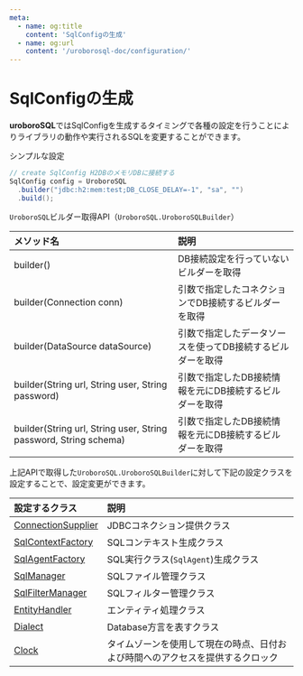 ```yaml
---
meta:
  - name: og:title
    content: 'SqlConfigの生成'
  - name: og:url
    content: '/uroborosql-doc/configuration/'
---
```

# SqlConfigの生成

**uroboroSQL**ではSqlConfigを生成するタイミングで各種の設定を行うことによりライブラリの動作や実行されるSQLを変更することができます。

シンプルな設定

```java
// create SqlConfig H2DBのメモリDBに接続する
SqlConfig config = UroboroSQL
  .builder("jdbc:h2:mem:test;DB_CLOSE_DELAY=-1", "sa", "")
  .build();
```

`UroboroSQL`ビルダー取得API（`UroboroSQL.UroboroSQLBuilder`）

| メソッド名                                                       | 説明                                                       |
| :--------------------------------------------------------------- | :--------------------------------------------------------- |
| builder()                                                        | DB接続設定を行っていないビルダーを取得                     |
| builder(Connection conn)                                         | 引数で指定したコネクションでDB接続するビルダーを取得       |
| builder(DataSource dataSource)                                   | 引数で指定したデータソースを使ってDB接続するビルダーを取得 |
| builder(String url, String user, String password)                | 引数で指定したDB接続情報を元にDB接続するビルダーを取得     |
| builder(String url, String user, String password, String schema) | 引数で指定したDB接続情報を元にDB接続するビルダーを取得     |

上記APIで取得した`UroboroSQL.UroboroSQLBuilder`に対して下記の設定クラスを設定することで、設定変更ができます。

| 設定するクラス                                                             | 説明                                                                           |
| :------------------------------------------------------------------------- | :----------------------------------------------------------------------------- |
| [ConnectionSupplier](./connection-supplier.md#connectionsupplier)          | JDBCコネクション提供クラス                                                     |
| [SqlContextFactory](./sql-context-factory.md#sqlcontextfactory)            | SQLコンテキスト生成クラス                                                      |
| [SqlAgentFactory](./sql-agent-factory.md#sqlagentfactory)                  | SQL実行クラス(`SqlAgent`)生成クラス                                            |
| [SqlManager](./sql-manager.md#sqlmanager)                                  | SQLファイル管理クラス                                                          |
| [SqlFilterManager](./sql-filter-manager.md#sqlfiltermanager)               | SQLフィルター管理クラス                                                        |
| [EntityHandler](./entity-handler.md#entityhandler)                         | エンティティ処理クラス                                                         |
| [Dialect](./dialect.md#dialect)                                            | Database方言を表すクラス                                                       |
| [Clock](https://docs.oracle.com/javase/jp/8/docs/api/java/time/Clock.html) | タイムゾーンを使用して現在の時点、日付および時間へのアクセスを提供するクロック |

